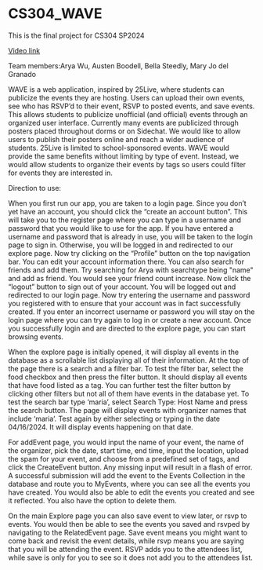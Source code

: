 # CS304_WAVE
This is the final project for CS304 SP2024

[Video link](https://drive.google.com/file/d/1Tr07oEaY4QecFd_FidqLqSrKBs38M5BH/view?usp=share_link)

Team members:Arya Wu, Austen Boodell, Bella Steedly, Mary Jo del Granado


WAVE is a web application, inspired by 25Live, where students can publicize the events they are hosting. Users can upload their own events, see who has RSVP’d to their event, RSVP to posted events, and save events. This allows students to publicize unofficial (and official) events through an organized user interface. Currently many events are publicized through posters placed throughout dorms or on Sidechat. We would like to allow users to publish their posters online and reach a wider audience of students. 25Live is limited to school-sponsored events. WAVE would provide the same benefits without limiting by type of event. Instead, we would allow students to organize their events by tags so users could filter for events they are interested in. 

Direction to use:

When you first run our app, you are taken to a login page. Since you don’t yet have an account, you should click the “create an account button”. This will take you to the register page where you can type in a username and password that you would like to use for the app. If you have entered a username and password that is already in use, you will be taken to the login page to sign in. Otherwise, you will be logged in and redirected to our explore page. Now try clicking on the “Profile” button on the top navigation bar. You can edit your account information there. You can also search for friends and add them. Try searching for Arya with searchtype being "name" and add as friend. You would see your friend count increase. Now click the “logout” button to sign out of your account. You will be logged out and redirected to our login page. Now try entering the username and password you registered with to ensure that your account was in fact successfully created. If you enter an incorrect username or password you will stay on the login page where you can try again to log in or create a new account. Once you successfully login and are directed to the explore page, you can start browsing events. 

When the explore page is initially opened, it will display all events in the database as a scrollable list displaying all of their information. At the top of the page there is a search and a filter bar. To test the filter bar, select the food checkbox and then press the filter button. It should display all events that have food listed as a tag. You can further test the filter button by clicking other filters but not all of them have events in the database yet. To test the search bar type ‘maria’, select Search Type: Host Name and press the search button. The page will display events with organizer names that include ‘maria’. Test again by either selecting or typing in the date 04/16/2024. It will display events happening on that date.  

For addEvent page, you would input the name of your event, the name of the organizer, pick the date, start time, end time, input the location, upload the spam for your event, and choose from a predefined set of tags, and click the CreateEvent button. Any missing input will result in a flash of error. A successful submission will add the event to the Events Collection in the database and route you to MyEvents, where you can see all the events you have created. You would also be able to edit the events you created and see it reflected. You also have the option to delete them.

On the main Explore page you can also save event to view later, or rsvp to events. You would then be able to see the events you saved and rsvped by navigating to the RelatedEvent page. Save event means you might want to come back and revisit the event details, while rsvp means you are saying that you will be attending the event. RSVP adds you to the attendees list, while save is only for you to see so it does not add you to the attendees list.
